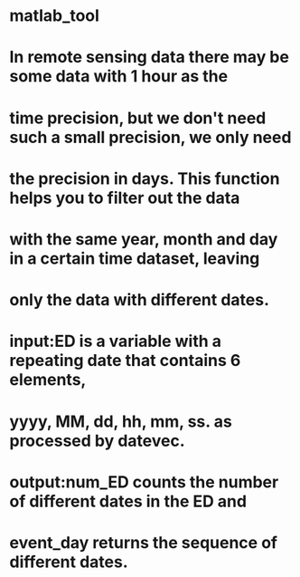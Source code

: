 # matlab_tool
# In remote sensing data there may be some data with 1 hour as the 
# time precision, but we don't need such a small precision, we only need 
# the precision in days. This function helps you to filter out the data 
# with the same year, month and day in a certain time dataset, leaving 
# only the data with different dates.

# input:ED is a variable with a repeating date that contains 6 elements,
# yyyy, MM, dd, hh, mm, ss. as processed by datevec.
# output:num_ED counts the number of different dates in the ED and 
# event_day returns the sequence of different dates.
